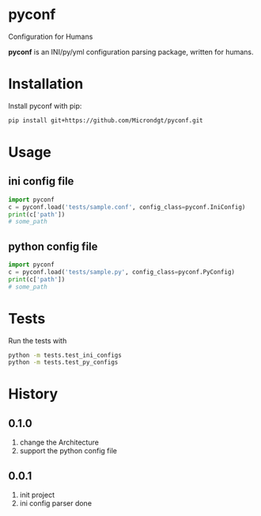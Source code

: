 # pyconf

Configuration for Humans

**pyconf** is an INI/py/yml configuration parsing package, written for humans.

Installation
============

Install pyconf with pip:

```bash
pip install git+https://github.com/Microndgt/pyconf.git
```

Usage
=====

ini config file
---

```python
import pyconf
c = pyconf.load('tests/sample.conf', config_class=pyconf.IniConfig)
print(c['path'])
# some_path
```

python config file
---

```python
import pyconf
c = pyconf.load('tests/sample.py', config_class=pyconf.PyConfig)
print(c['path'])
# some_path
```

Tests
=====

Run the tests with

```bash
python -m tests.test_ini_configs
python -m tests.test_py_configs
```

History
===

0.1.0
---

1. change the Architecture
2. support the python config file

0.0.1
---

1. init project
2. ini config parser done
